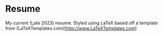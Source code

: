 # Resume

My current (Late 2023) resume. Styled using LaTeX based off a template from (LaTeXTemplates.com)[http://www.LaTeXTemplates.com]
